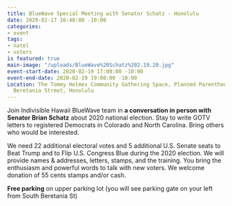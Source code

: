 ```yaml
---
title: BlueWave Special Meeting with Senator Schatz - Honolulu
date: 2020-02-17 16:48:00 -10:00
categories:
- event
tags:
- natel
- voters
is featured: true
main-image: "/uploads/BlueWave%20Schatz%202.19.20.jpg"
event-start-date: 2020-02-19 17:00:00 -10:00
event-end-date: 2020-02-19 19:00:00 -10:00
Location: The Tommy Holmes Community Gathering Space, Planned Parenthood, 839 South
  Beretania Street, Honolulu
---
```


Join Indivisible Hawaii BlueWave team in **a conversation in person with Senator Brian Schatz** about 2020 national election.  Stay to write GOTV letters to registered Democrats in Colorado and North Carolina.  Bring others who would be interested. 

We need 22 additional electoral votes and 5 additional U.S. Senate seats to Beat Trump and to Flip U.S. Congress Blue during the 2020 election. We will provide names & addresses, letters, stamps, and the training. You bring the enthusiasm and powerful words to talk with new voters. We welcome donation of 55 cents stamps and/or cash. 

**Free parking** on upper parking lot (you will see parking gate on your left from South Beretania St)
